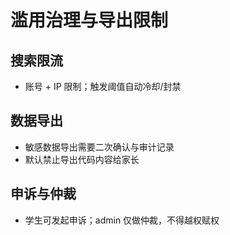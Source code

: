 # 滥用治理与导出限制

## 搜索限流
- 账号 + IP 限制；触发阈值自动冷却/封禁

## 数据导出
- 敏感数据导出需要二次确认与审计记录
- 默认禁止导出代码内容给家长

## 申诉与仲裁
- 学生可发起申诉；admin 仅做仲裁，不得越权赋权
